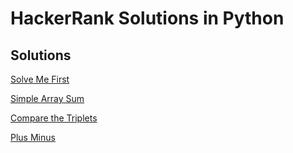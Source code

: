 # HackerRank Solutions in Python

## Solutions
[Solve Me First](https://github.com/cllmsbrn/HackerRankSolutionsInPython/blob/master/src/solve_me_first.py)

[Simple Array Sum](https://github.com/cllmsbrn/HackerRankSolutionsInPython/blob/master/src/simple_array_sum.py)

[Compare the Triplets](https://github.com/cllmsbrn/HackerRankSolutionsInPython/blob/master/src/compare_the_triplets.py)

[Plus Minus](https://github.com/cllmsbrn/HackerRankSolutionsInPython/blob/master/src/plus_minus.py)
